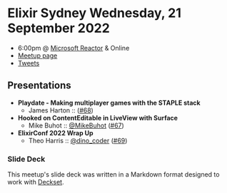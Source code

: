 # Elixir Sydney Wednesday, 21 September 2022

- 6:00pm @ [Microsoft Reactor][] & Online
- [Meetup page][]
- [Tweets][]

## Presentations

- **Playdate - Making multiplayer games with the STAPLE stack**
  - James Harton :: ([#68][])
- **Hooked on ContentEditable in LiveView with Surface**
  - Mike Buhot :: [@MikeBuhot][] ([#67][])
- **ElixirConf 2022 Wrap Up**
  - Theo Harris :: [@dino_coder][] ([#69][])
 

### Slide Deck

This meetup's slide deck was written in a Markdown format designed to work with
[Deckset][].

[#68]: https://github.com/elixirsydney/elixirsydney/issues/68

[@MikeBuhot]: https://twitter.com/MikeBuhot
[#67]: https://github.com/elixirsydney/elixirsydney/issues/67

[@dino_coder]: https://twitter.com/dino_coder
[#69]: https://github.com/elixirsydney/elixirsydney/issues/69

[Microsoft Reactor]: https://developer.microsoft.com/en-us/reactor/
[meetup page]: https://www.meetup.com/elixir-sydney/events/288199330/
[tweets]: https://twitter.com/search?f=tweets&q=ElixirSydney%20since%3A2022-09-20%20until%3A2022-09-22&src=typd
[deckset]: https://www.decksetapp.com/
